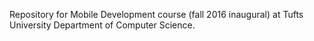 Repository for Mobile Development course (fall 2016 inaugural) at Tufts University Department of Computer Science.